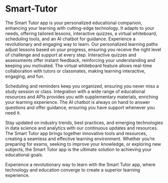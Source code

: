 # Smart-Tutor
The Smart Tutor app is your personalized educational companion, enhancing your learning with cutting-edge technology. It adapts to your needs, offering tailored lessons, interactive quizzes, a virtual whiteboard, scheduling tools, and an AI chatbot for guidance. Experience a revolutionary and engaging way to learn.
Our personalized learning paths adjust lessons based on your progress, ensuring you receive the right level of challenge and support at every step. Interactive quizzes and assessments offer instant feedback, reinforcing your understanding and keeping you motivated. The virtual whiteboard feature allows real-time collaboration with tutors or classmates, making learning interactive, engaging, and fun.

Scheduling and reminders keep you organized, ensuring you never miss a study session or class. Integration with a wide range of educational resources and APIs provides you with supplementary materials, enriching your learning experience. The AI chatbot is always on hand to answer questions and offer guidance, ensuring you have support whenever you need it.

Stay updated on industry trends, best practices, and emerging technologies in data science and analytics with our continuous updates and resources. The Smart Tutor app brings together innovative tools and resources, creating a seamless and effective learning environment. Whether you’re preparing for exams, seeking to improve your knowledge, or exploring new subjects, the Smart Tutor app is the ultimate solution to achieving your educational goals.

Experience a revolutionary way to learn with the Smart Tutor app, where technology and education converge to create a superior learning experience.
